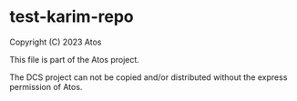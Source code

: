 # test-karim-repo

Copyright (C) 2023 Atos

This file is part of the Atos project.

The DCS project can not be copied and/or distributed without the express
permission of Atos.




